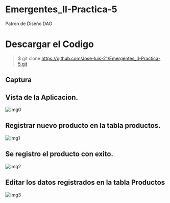 # Emergentes_II-Practica-5
Patron de Diseño DAO
# Descargar el Codigo
>$ git clone https://github.com/Jose-luis-21/Emergentes_II-Practica-5.git

Captura
---
## Vista de la Aplicacion.

![img0](https://user-images.githubusercontent.com/54046238/83953418-43e04080-a80e-11ea-8475-a258908139a2.png)

## Registrar nuevo producto en la tabla productos.

![img1](https://user-images.githubusercontent.com/54046238/83953454-8c97f980-a80e-11ea-86de-6c794d6515b7.png)

## Se registro el producto con exito.

![img2](https://user-images.githubusercontent.com/54046238/83953508-f0babd80-a80e-11ea-891b-10eae159b67e.png)

## Editar los datos registrados en la tabla Productos

![img3](https://user-images.githubusercontent.com/54046238/83953599-7ccce500-a80f-11ea-8eac-76446ab58b1c.png)

